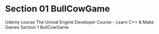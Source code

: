 # Section 01 BullCowGame
Udemy course The Unreal Engine Developer Course - Learn C++ &amp; Make Games Section 1 BullCowGame
